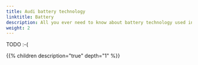 ```yaml
---
title: Audi battery technology
linktitle: Battery
description: All you ever need to know about battery technology used in electric Audis
weight: 2
---
```


TODO :-(

{{% children description="true" depth="1" %}}
